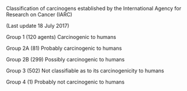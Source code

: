 Classification of carcinogens established by the International Agency for Research on Cancer (IARC)

(Last update 18 July 2017)

Group 1	(120 agents)
Carcinogenic to humans
	
Group 2A (81)
Probably carcinogenic to humans

Group 2B (299)
Possibly carcinogenic to humans

Group 3 (502)
Not classifiable as to its carcinogenicity to humans

Group 4	(1)
Probably not carcinogenic to humans
